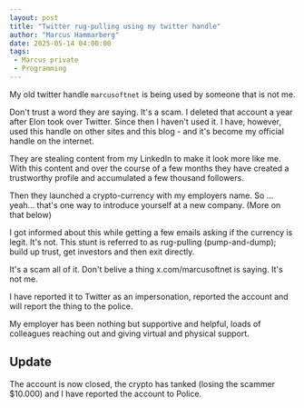 ```yaml
---
layout: post
title: "Twitter rug-pulling using my twitter handle"
author: "Marcus Hammarberg"
date: 2025-05-14 04:00:00
tags:
 - Marcus private
 - Programming
---
```


My old twitter handle `marcusoftnet` is being used by someone that is not me.

Don't trust a word they are saying. It's a scam. I deleted that account a year after Elon took over Twitter. Since then I haven't used it. I have, however, used this handle on other sites and this blog - and it's become my official handle on the internet.

They are stealing content from my LinkedIn to make it look more like me. With this content and over the course of a few months they have created a trustworthy profile and accumulated a few thousand followers.

Then they launched a crypto-currency with my employers name. So ... yeah... that's one way to introduce yourself at a new company. (More on that below)

I got informed about this while getting a few emails asking if the currency is legit. It's not. This stunt is referred to as rug-pulling (pump-and-dump); build up trust, get investors and then exit directly.

It's a scam all of it. Don't belive a thing x.com/marcusoftnet is saying. It's not me.

I have reported it to Twitter as an impersonation, reported the account and will report the thing to the police.

My employer has been nothing but supportive and helpful, loads of colleagues reaching out and giving virtual and physical support.

## Update

The account is now closed, the crypto has tanked (losing the scammer $10.000) and I have reported the account to Police.
